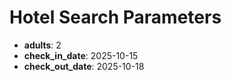 # Hotel Search Parameters

- **adults**: 2
- **check_in_date**: 2025-10-15
- **check_out_date**: 2025-10-18
